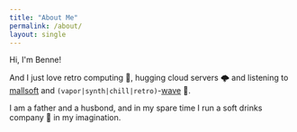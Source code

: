 ```yaml
---
title: "About Me"
permalink: /about/
layout: single
---
```


Hi, I'm Benne!

And I just love retro computing 💾, hugging cloud servers 🌩 and listening to [mallsoft](https://catsystemcorp.bandcamp.com/album/palm-mall-mars-remastered) and
`(vapor|synth|chill|retro)`-[wave](https://music.midwestcollective.us/track/resonance) 🐬.

I am a father and a husbond, and in my spare time I run a soft drinks company 🥤 in my imagination.
